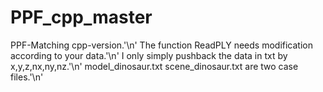 # PPF_cpp_master
PPF-Matching cpp-version.'\n'
The function ReadPLY needs modification according to your data.'\n'
I only simply pushback the data in txt by x,y,z,nx,ny,nz.'\n'
model_dinosaur.txt   scene_dinosaur.txt   are two case files.'\n'

